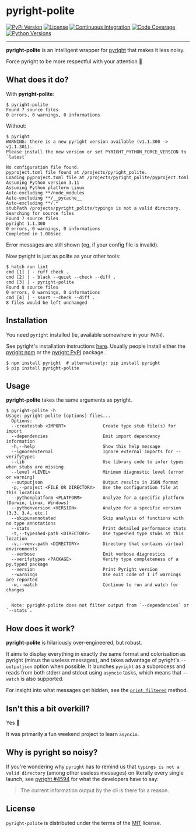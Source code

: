 # pyright-polite

[![PyPi Version][pypi-img]][pypi-url]
[![License][license-img]][license-url]
[![Continuous Integration][ci-img]][ci-url]
[![Code Coverage][coverage-img]][coverage-url]
[![Python Versions][python-img]][python-url]

[pypi-img]: https://img.shields.io/pypi/v/pyright-polite.svg
[pypi-url]: https://pypi.org/project/pyright-polite
[license-img]:  https://img.shields.io/github/license/jamielinux/pyright-polite.svg
[license-url]: https://github.com/jamielinux/pyright-polite/blob/main/LICENSE
[ci-img]: https://github.com/jamielinux/pyright-polite/actions/workflows/ci.yml/badge.svg
[ci-url]: https://github.com/jamielinux/pyright-polite/actions/workflows/ci.yml
[coverage-img]: https://img.shields.io/endpoint?url=https://gist.githubusercontent.com/jamielinux/f3b70fb7174f1a8a87f2185e80cbb2ef/raw/pyright-polite.covbadge.json
[coverage-url]: https://github.com/jamielinux/pyright-polite/actions/workflows/ci.yml
[python-img]: https://img.shields.io/pypi/pyversions/pyright-polite.svg
[python-url]: https://pypi.org/project/pyright-polite

---

**pyright-polite** is an intelligent wrapper for [pyright][0] that makes it less noisy.

Force pyright to be more respectful with your attention :rotating_light:

[0]: https://github.com/microsoft/pyright

## What does it do?

With **pyright-polite**:

```console
$ pyright-polite
Found 7 source files
0 errors, 0 warnings, 0 informations
```

Without:

```console
$ pyright
WARNING: there is a new pyright version available (v1.1.300 -> v1.1.301).
Please install the new version or set PYRIGHT_PYTHON_FORCE_VERSION to `latest`

No configuration file found.
pyproject.toml file found at /projects/pyright_polite.
Loading pyproject.toml file at /projects/pyright_polite/pyproject.toml
Assuming Python version 3.11
Assuming Python platform Linux
Auto-excluding **/node_modules
Auto-excluding **/__pycache__
Auto-excluding **/.*
stubPath /projects/pyright_polite/typings is not a valid directory.
Searching for source files
Found 7 source files
pyright 1.1.300
0 errors, 0 warnings, 0 informations
Completed in 1.006sec
```

Error messages are still shown (eg, if your config file is invalid).

Now pyright is just as polite as your other tools:

```console
$ hatch run lint
cmd [1] | - ruff check .
cmd [2] | - black --quiet --check --diff .
cmd [3] | - pyright-polite
Found 8 source files
0 errors, 0 warnings, 0 informations
cmd [4] | - ssort --check --diff .
8 files would be left unchanged
```

## Installation

You need `pyright` installed (ie, available somewhere in your `PATH`).

See pyright's installation instructions [here][installation]. Usually people install
either the [pyright npm][pkg_npm] or the [pyright PyPI][pkg_pypi] package.

```console
$ npm install pyright  # alternatively: pip install pyright
$ pip install pyright-polite
```

[pkg_pypi]: https://pypi.org/project/pyright/
[pkg_npm]: https://www.npmjs.com/package/pyright
[installation]: https://microsoft.github.io/pyright/#/installation

## Usage

**pyright-polite** takes the same arguments as pyright.

```console
$ pyright-polite -h
Usage: pyright-polite [options] files...
  Options:
  --createstub <IMPORT>              Create type stub file(s) for import
  --dependencies                     Emit import dependency information
  -h,--help                          Show this help message
  --ignoreexternal                   Ignore external imports for --verifytypes
  --lib                              Use library code to infer types when stubs are missing
  --level <LEVEL>                    Minimum diagnostic level (error or warning)
  --outputjson                       Output results in JSON format
  -p,--project <FILE OR DIRECTORY>   Use the configuration file at this location
  --pythonplatform <PLATFORM>        Analyze for a specific platform (Darwin, Linux, Windows)
  --pythonversion <VERSION>          Analyze for a specific version (3.3, 3.4, etc.)
  --skipunannotated                  Skip analysis of functions with no type annotations
  --stats                            Print detailed performance stats
  -t,--typeshed-path <DIRECTORY>     Use typeshed type stubs at this location
  -v,--venv-path <DIRECTORY>         Directory that contains virtual environments
  --verbose                          Emit verbose diagnostics
  --verifytypes <PACKAGE>            Verify type completeness of a py.typed package
  --version                          Print Pyright version
  --warnings                         Use exit code of 1 if warnings are reported
  -w,--watch                         Continue to run and watch for changes


  Note: pyright-polite does not filter output from `--dependencies` or `--stats`.

```

## How does it work?

**pyright-polite** is hilariously over-engineered, but robust.

It aims to display everything in exactly the same format and colorisation as pyright
(minus the useless messages), and takes advantage of pyright's `--outputjson` option
when possible. It launches `pyright` as a subprocess and reads from both stderr and
stdout using `asyncio` tasks, which means that `--watch` is also supported.

For insight into what messages get hidden, see the [`print_filtered`][print_filtered]
method.

[print_filtered]: https://github.com/jamielinux/pyright-polite/blob/main/src/pyright_polite/pyright.py#L183-L233

## Isn't this a bit overkill?

Yes :rofl:

It was primarily a fun weekend project to learn `asyncio`.

## Why is pyright so noisy?

If you're wondering why `pyright` has to remind us that `typings is not a valid
directory` (among other useless messages) on literally every single launch, see
[pyright #4594][issue4594] for what the developers have to say:

> The current information output by the cli is there for a reason.

[issue4594]: https://github.com/microsoft/pyright/issues/4594

## License

`pyright-polite` is distributed under the terms of the [MIT][license] license.

[license]: https://spdx.org/licenses/MIT.html
